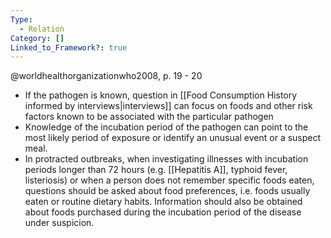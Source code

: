 ```yaml
---
Type:
  - Relation
Category: []
Linked_to_Framework?: true
---
```

@worldhealthorganizationwho2008, p. 19 - 20
- If the pathogen is known, question in [[Food Consumption History informed by interviews|interviews]] can focus on foods and other risk factors known to be associated with the particular pathogen 
- Knowledge of the incubation period of the pathogen can point to the most likely period of exposure or identify an unusual event or a suspect meal.
- In protracted outbreaks, when investigating illnesses with incubation periods longer than 72 hours (e.g. [[Hepatitis A]], typhoid fever, listeriosis) or when a person does not remember specific foods eaten, questions should be asked about food preferences, i.e. foods usually eaten or routine dietary habits. Information should also be obtained about foods purchased during the incubation period of the disease under suspicion.